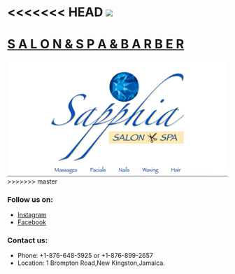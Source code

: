 
<<<<<<< HEAD
<img src="img/saphphia.png" />     
=======
# [S A L O N & S P A & B A R B E R](https://sapphiasalonanadspa.com)

<img src="img/Sapphia.png" />     
>>>>>>> master



### Follow us on:

* [Instagram](https://www.instagram.com/sapphiasalonanadspa)
* [Facebook](https://www.facebook.com/sapphiasalonandspa/)

### Contact us: 
* Phone: +1-876-648-5925 or +1-876-899-2657
* Location: 1 Brompton Road,New Kingston,Jamaica.
